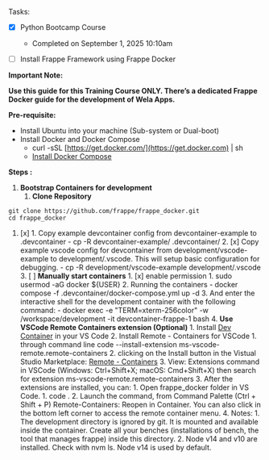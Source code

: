 
Tasks:
- [x] Python Bootcamp Course
	- Completed on September 1, 2025 10:10am

- [ ] Install Frappe Framework using Frappe Docker

**Important Note:**

**Use this guide for this Training Course ONLY. There’s a dedicated Frappe Docker guide for the development of Wela Apps.**

**Pre-requisite:**

- Install Ubuntu into your machine (Sub-system or Dual-boot)
- Install Docker and Docker Compose
    - curl -sSL [https://get.docker.com/](https://get.docker.com) | sh
    - [Install Docker Compose](https://docs.docker.com/compose/install/linux/#install-the-plugin-manually)

**Steps :**

1. **Bootstrap Containers for development**
    1. **Clone Repository**

```
git clone https://github.com/frappe/frappe_docker.git
cd frappe_docker
```

1. [x] 1. Copy example devcontainer config from devcontainer-example to .devcontainer
        - cp -R devcontainer-example/ .devcontainer/
    2. [x] Copy example vscode config for devcontainer from development/vscode-example to development/.vscode. This will setup basic configuration for debugging.
        - cp -R development/vscode-example development/.vscode
    3. [ ] **Manually start containers**
        1. [x] enable permission
            1. sudo usermod -aG docker ${USER}
        2. Running the containers
            - docker compose -f .devcontainer/docker-compose.yml up -d
        3. And enter the interactive shell for the development container with the following command:
            - docker exec -e "TERM=xterm-256color" -w /workspace/development -it devcontainer-frappe-1 bash
    4. **Use VSCode Remote Containers extension (Optional)**
        1. Install [Dev Container](https://marketplace.visualstudio.com/items?itemName=ms-vscode-remote.remote-containers) in your VS Code
        2. Install Remote - Containers for VSCode
            1. through command line code --install-extension ms-vscode-remote.remote-containers
            2. clicking on the Install button in the Vistual Studio Marketplace: [Remote - Containers](https://marketplace.visualstudio.com/items?itemName=ms-vscode-remote.remote-containers)
            3. View: Extensions command in VSCode (Windows: Ctrl+Shift+X; macOS: Cmd+Shift+X) then search for extension ms-vscode-remote.remote-containers
        3. After the extensions are installed, you can:
            1. Open frappe_docker folder in VS Code.
                1. code .
            2. Launch the command, from Command Palette (Ctrl + Shift + P) Remote-Containers: Reopen in Container. You can also click in the bottom left corner to access the remote container menu.
        4. Notes:
            1. The development directory is ignored by git. It is mounted and available inside the container. Create all your benches (installations of bench, the tool that manages frappe) inside this directory.
            2. Node v14 and v10 are installed. Check with nvm ls. Node v14 is used by default.